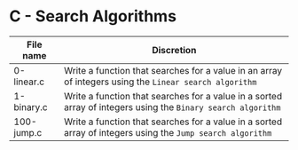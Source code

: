 # C - Search Algorithms

| File name  | Discretion                                                                                                   |
| ---------- | ------------------------------------------------------------------------------------------------------------ |
| 0-linear.c | Write a function that searches for a value in an array of integers using the `Linear search algorithm`       |
| 1-binary.c | Write a function that searches for a value in a sorted array of integers using the `Binary search algorithm` |
| 100-jump.c | Write a function that searches for a value in a sorted array of integers using the `Jump search algorithm`   |
